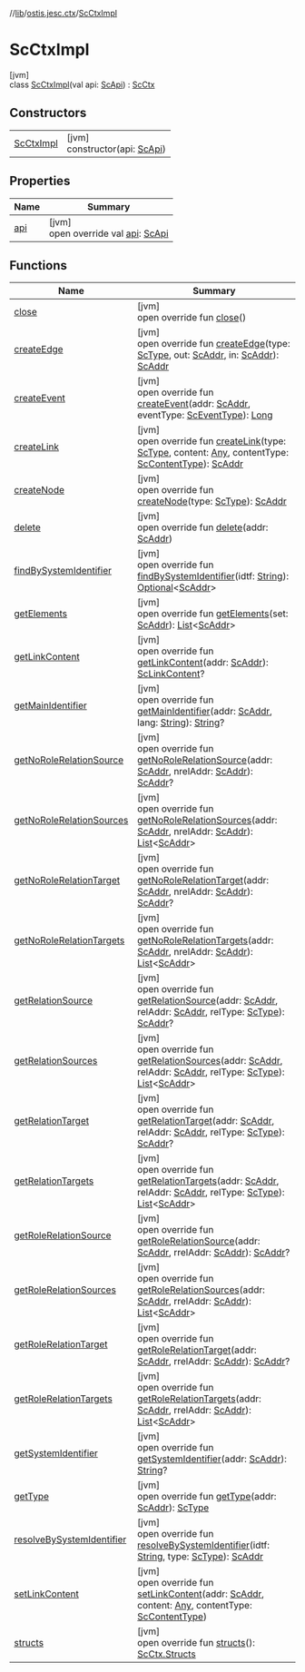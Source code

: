 //[lib](../../../index.md)/[ostis.jesc.ctx](../index.md)/[ScCtxImpl](index.md)

# ScCtxImpl

[jvm]\
class [ScCtxImpl](index.md)(val api: [ScApi](../../ostis.jesc.api/-sc-api/index.md)) : [ScCtx](../-sc-ctx/index.md)

## Constructors

| | |
|---|---|
| [ScCtxImpl](-sc-ctx-impl.md) | [jvm]<br>constructor(api: [ScApi](../../ostis.jesc.api/-sc-api/index.md)) |

## Properties

| Name | Summary |
|---|---|
| [api](api.md) | [jvm]<br>open override val [api](api.md): [ScApi](../../ostis.jesc.api/-sc-api/index.md) |

## Functions

| Name | Summary |
|---|---|
| [close](close.md) | [jvm]<br>open override fun [close](close.md)() |
| [createEdge](create-edge.md) | [jvm]<br>open override fun [createEdge](create-edge.md)(type: [ScType](../../ostis.jesc.client.model.type/-sc-type/index.md), out: [ScAddr](../../ostis.jesc.client.model.addr/-sc-addr/index.md), in: [ScAddr](../../ostis.jesc.client.model.addr/-sc-addr/index.md)): [ScAddr](../../ostis.jesc.client.model.addr/-sc-addr/index.md) |
| [createEvent](create-event.md) | [jvm]<br>open override fun [createEvent](create-event.md)(addr: [ScAddr](../../ostis.jesc.client.model.addr/-sc-addr/index.md), eventType: [ScEventType](../../ostis.jesc.client.model.event/-sc-event-type/index.md)): [Long](https://kotlinlang.org/api/latest/jvm/stdlib/kotlin/-long/index.html) |
| [createLink](create-link.md) | [jvm]<br>open override fun [createLink](create-link.md)(type: [ScType](../../ostis.jesc.client.model.type/-sc-type/index.md), content: [Any](https://kotlinlang.org/api/latest/jvm/stdlib/kotlin/-any/index.html), contentType: [ScContentType](../../ostis.jesc.client.model.request.payload.entry/-sc-content-type/index.md)): [ScAddr](../../ostis.jesc.client.model.addr/-sc-addr/index.md) |
| [createNode](create-node.md) | [jvm]<br>open override fun [createNode](create-node.md)(type: [ScType](../../ostis.jesc.client.model.type/-sc-type/index.md)): [ScAddr](../../ostis.jesc.client.model.addr/-sc-addr/index.md) |
| [delete](delete.md) | [jvm]<br>open override fun [delete](delete.md)(addr: [ScAddr](../../ostis.jesc.client.model.addr/-sc-addr/index.md)) |
| [findBySystemIdentifier](find-by-system-identifier.md) | [jvm]<br>open override fun [findBySystemIdentifier](find-by-system-identifier.md)(idtf: [String](https://kotlinlang.org/api/latest/jvm/stdlib/kotlin/-string/index.html)): [Optional](https://docs.oracle.com/javase/8/docs/api/java/util/Optional.html)&lt;[ScAddr](../../ostis.jesc.client.model.addr/-sc-addr/index.md)&gt; |
| [getElements](get-elements.md) | [jvm]<br>open override fun [getElements](get-elements.md)(set: [ScAddr](../../ostis.jesc.client.model.addr/-sc-addr/index.md)): [List](https://kotlinlang.org/api/latest/jvm/stdlib/kotlin.collections/-list/index.html)&lt;[ScAddr](../../ostis.jesc.client.model.addr/-sc-addr/index.md)&gt; |
| [getLinkContent](get-link-content.md) | [jvm]<br>open override fun [getLinkContent](get-link-content.md)(addr: [ScAddr](../../ostis.jesc.client.model.addr/-sc-addr/index.md)): [ScLinkContent](../../ostis.jesc.ctx.etc/-sc-link-content/index.md)? |
| [getMainIdentifier](get-main-identifier.md) | [jvm]<br>open override fun [getMainIdentifier](get-main-identifier.md)(addr: [ScAddr](../../ostis.jesc.client.model.addr/-sc-addr/index.md), lang: [String](https://kotlinlang.org/api/latest/jvm/stdlib/kotlin/-string/index.html)): [String](https://kotlinlang.org/api/latest/jvm/stdlib/kotlin/-string/index.html)? |
| [getNoRoleRelationSource](get-no-role-relation-source.md) | [jvm]<br>open override fun [getNoRoleRelationSource](get-no-role-relation-source.md)(addr: [ScAddr](../../ostis.jesc.client.model.addr/-sc-addr/index.md), nrelAddr: [ScAddr](../../ostis.jesc.client.model.addr/-sc-addr/index.md)): [ScAddr](../../ostis.jesc.client.model.addr/-sc-addr/index.md)? |
| [getNoRoleRelationSources](get-no-role-relation-sources.md) | [jvm]<br>open override fun [getNoRoleRelationSources](get-no-role-relation-sources.md)(addr: [ScAddr](../../ostis.jesc.client.model.addr/-sc-addr/index.md), nrelAddr: [ScAddr](../../ostis.jesc.client.model.addr/-sc-addr/index.md)): [List](https://kotlinlang.org/api/latest/jvm/stdlib/kotlin.collections/-list/index.html)&lt;[ScAddr](../../ostis.jesc.client.model.addr/-sc-addr/index.md)&gt; |
| [getNoRoleRelationTarget](get-no-role-relation-target.md) | [jvm]<br>open override fun [getNoRoleRelationTarget](get-no-role-relation-target.md)(addr: [ScAddr](../../ostis.jesc.client.model.addr/-sc-addr/index.md), nrelAddr: [ScAddr](../../ostis.jesc.client.model.addr/-sc-addr/index.md)): [ScAddr](../../ostis.jesc.client.model.addr/-sc-addr/index.md)? |
| [getNoRoleRelationTargets](get-no-role-relation-targets.md) | [jvm]<br>open override fun [getNoRoleRelationTargets](get-no-role-relation-targets.md)(addr: [ScAddr](../../ostis.jesc.client.model.addr/-sc-addr/index.md), nrelAddr: [ScAddr](../../ostis.jesc.client.model.addr/-sc-addr/index.md)): [List](https://kotlinlang.org/api/latest/jvm/stdlib/kotlin.collections/-list/index.html)&lt;[ScAddr](../../ostis.jesc.client.model.addr/-sc-addr/index.md)&gt; |
| [getRelationSource](get-relation-source.md) | [jvm]<br>open override fun [getRelationSource](get-relation-source.md)(addr: [ScAddr](../../ostis.jesc.client.model.addr/-sc-addr/index.md), relAddr: [ScAddr](../../ostis.jesc.client.model.addr/-sc-addr/index.md), relType: [ScType](../../ostis.jesc.client.model.type/-sc-type/index.md)): [ScAddr](../../ostis.jesc.client.model.addr/-sc-addr/index.md)? |
| [getRelationSources](get-relation-sources.md) | [jvm]<br>open override fun [getRelationSources](get-relation-sources.md)(addr: [ScAddr](../../ostis.jesc.client.model.addr/-sc-addr/index.md), relAddr: [ScAddr](../../ostis.jesc.client.model.addr/-sc-addr/index.md), relType: [ScType](../../ostis.jesc.client.model.type/-sc-type/index.md)): [List](https://kotlinlang.org/api/latest/jvm/stdlib/kotlin.collections/-list/index.html)&lt;[ScAddr](../../ostis.jesc.client.model.addr/-sc-addr/index.md)&gt; |
| [getRelationTarget](get-relation-target.md) | [jvm]<br>open override fun [getRelationTarget](get-relation-target.md)(addr: [ScAddr](../../ostis.jesc.client.model.addr/-sc-addr/index.md), relAddr: [ScAddr](../../ostis.jesc.client.model.addr/-sc-addr/index.md), relType: [ScType](../../ostis.jesc.client.model.type/-sc-type/index.md)): [ScAddr](../../ostis.jesc.client.model.addr/-sc-addr/index.md)? |
| [getRelationTargets](get-relation-targets.md) | [jvm]<br>open override fun [getRelationTargets](get-relation-targets.md)(addr: [ScAddr](../../ostis.jesc.client.model.addr/-sc-addr/index.md), relAddr: [ScAddr](../../ostis.jesc.client.model.addr/-sc-addr/index.md), relType: [ScType](../../ostis.jesc.client.model.type/-sc-type/index.md)): [List](https://kotlinlang.org/api/latest/jvm/stdlib/kotlin.collections/-list/index.html)&lt;[ScAddr](../../ostis.jesc.client.model.addr/-sc-addr/index.md)&gt; |
| [getRoleRelationSource](get-role-relation-source.md) | [jvm]<br>open override fun [getRoleRelationSource](get-role-relation-source.md)(addr: [ScAddr](../../ostis.jesc.client.model.addr/-sc-addr/index.md), rrelAddr: [ScAddr](../../ostis.jesc.client.model.addr/-sc-addr/index.md)): [ScAddr](../../ostis.jesc.client.model.addr/-sc-addr/index.md)? |
| [getRoleRelationSources](get-role-relation-sources.md) | [jvm]<br>open override fun [getRoleRelationSources](get-role-relation-sources.md)(addr: [ScAddr](../../ostis.jesc.client.model.addr/-sc-addr/index.md), rrelAddr: [ScAddr](../../ostis.jesc.client.model.addr/-sc-addr/index.md)): [List](https://kotlinlang.org/api/latest/jvm/stdlib/kotlin.collections/-list/index.html)&lt;[ScAddr](../../ostis.jesc.client.model.addr/-sc-addr/index.md)&gt; |
| [getRoleRelationTarget](get-role-relation-target.md) | [jvm]<br>open override fun [getRoleRelationTarget](get-role-relation-target.md)(addr: [ScAddr](../../ostis.jesc.client.model.addr/-sc-addr/index.md), rrelAddr: [ScAddr](../../ostis.jesc.client.model.addr/-sc-addr/index.md)): [ScAddr](../../ostis.jesc.client.model.addr/-sc-addr/index.md)? |
| [getRoleRelationTargets](get-role-relation-targets.md) | [jvm]<br>open override fun [getRoleRelationTargets](get-role-relation-targets.md)(addr: [ScAddr](../../ostis.jesc.client.model.addr/-sc-addr/index.md), rrelAddr: [ScAddr](../../ostis.jesc.client.model.addr/-sc-addr/index.md)): [List](https://kotlinlang.org/api/latest/jvm/stdlib/kotlin.collections/-list/index.html)&lt;[ScAddr](../../ostis.jesc.client.model.addr/-sc-addr/index.md)&gt; |
| [getSystemIdentifier](get-system-identifier.md) | [jvm]<br>open override fun [getSystemIdentifier](get-system-identifier.md)(addr: [ScAddr](../../ostis.jesc.client.model.addr/-sc-addr/index.md)): [String](https://kotlinlang.org/api/latest/jvm/stdlib/kotlin/-string/index.html)? |
| [getType](get-type.md) | [jvm]<br>open override fun [getType](get-type.md)(addr: [ScAddr](../../ostis.jesc.client.model.addr/-sc-addr/index.md)): [ScType](../../ostis.jesc.client.model.type/-sc-type/index.md) |
| [resolveBySystemIdentifier](resolve-by-system-identifier.md) | [jvm]<br>open override fun [resolveBySystemIdentifier](resolve-by-system-identifier.md)(idtf: [String](https://kotlinlang.org/api/latest/jvm/stdlib/kotlin/-string/index.html), type: [ScType](../../ostis.jesc.client.model.type/-sc-type/index.md)): [ScAddr](../../ostis.jesc.client.model.addr/-sc-addr/index.md) |
| [setLinkContent](set-link-content.md) | [jvm]<br>open override fun [setLinkContent](set-link-content.md)(addr: [ScAddr](../../ostis.jesc.client.model.addr/-sc-addr/index.md), content: [Any](https://kotlinlang.org/api/latest/jvm/stdlib/kotlin/-any/index.html), contentType: [ScContentType](../../ostis.jesc.client.model.request.payload.entry/-sc-content-type/index.md)) |
| [structs](structs.md) | [jvm]<br>open override fun [structs](structs.md)(): [ScCtx.Structs](../-sc-ctx/-structs/index.md) |
